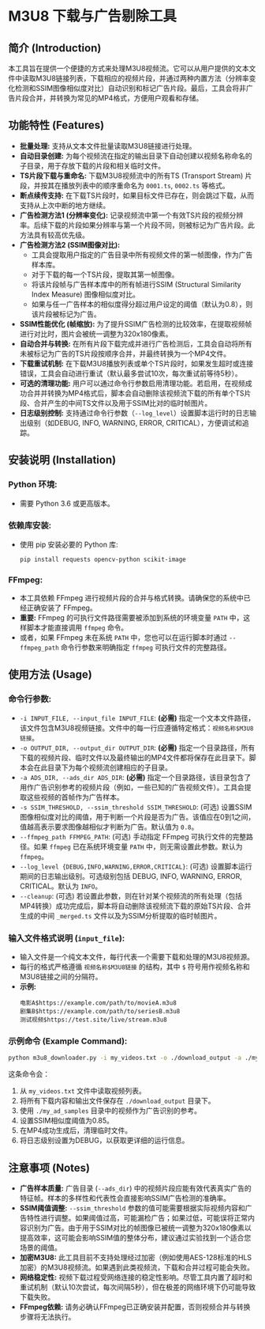 # M3U8 下载与广告剔除工具

## 简介 (Introduction)

本工具旨在提供一个便捷的方式来处理M3U8视频流。它可以从用户提供的文本文件中读取M3U8链接列表，下载相应的视频片段，并通过两种内置方法（分辨率变化检测和SSIM图像相似度对比）自动识别和标记广告片段。最后，工具会将非广告片段合并，并转换为常见的MP4格式，方便用户观看和存储。

## 功能特性 (Features)

*   **批量处理:** 支持从文本文件批量读取M3U8链接进行处理。
*   **自动目录创建:** 为每个视频流在指定的输出目录下自动创建以视频名称命名的子目录，用于存放下载的片段和相关临时文件。
*   **TS片段下载与重命名:** 下载M3U8视频流中的所有TS (Transport Stream) 片段，并按其在播放列表中的顺序重命名为 `0001.ts`, `0002.ts` 等格式。
*   **断点续传支持:** 在下载TS片段时，如果目标文件已存在，则会跳过下载，从而支持从上次中断的地方继续。
*   **广告检测方法1 (分辨率变化):** 记录视频流中第一个有效TS片段的视频分辨率。后续下载的片段如果分辨率与第一个片段不同，则被标记为广告片段。此方法具有较高优先级。
*   **广告检测方法2 (SSIM图像对比):**
    *   工具会提取用户指定的广告目录中所有视频文件的第一帧图像，作为广告样本库。
    *   对于下载的每一个TS片段，提取其第一帧图像。
    *   将该片段帧与广告样本库中的所有帧进行SSIM (Structural Similarity Index Measure) 图像相似度对比。
    *   如果与任一广告样本的相似度得分超过用户设定的阈值（默认为0.8），则该片段被标记为广告。
*   **SSIM性能优化 (帧缩放):** 为了提升SSIM广告检测的比较效率，在提取视频帧进行对比时，图片会被统一调整为320x180像素。
*   **自动合并与转换:** 在所有片段下载完成并进行广告检测后，工具会自动将所有未被标记为广告的TS片段按顺序合并，并最终转换为一个MP4文件。
*   **下载重试机制:** 在下载M3U8播放列表或单个TS片段时，如果发生超时或连接错误，工具会自动进行重试（默认最多尝试10次，每次重试前等待5秒）。
*   **可选的清理功能:** 用户可以通过命令行参数启用清理功能。若启用，在视频成功合并并转换为MP4格式后，脚本会自动删除该视频流下载的所有单个TS片段、合并产生的中间TS文件以及用于SSIM比对的临时帧图片。
*   **日志级别控制:** 支持通过命令行参数（`--log_level`）设置脚本运行时的日志输出级别（如DEBUG, INFO, WARNING, ERROR, CRITICAL），方便调试和追踪。

## 安装说明 (Installation)

### Python 环境:
*   需要 Python 3.6 或更高版本。

### 依赖库安装:
*   使用 pip 安装必要的 Python 库:
    ```bash
    pip install requests opencv-python scikit-image
    ```

### FFmpeg:
*   本工具依赖 FFmpeg 进行视频片段的合并与格式转换。请确保您的系统中已经正确安装了 FFmpeg。
*   **重要:** FFmpeg 的可执行文件路径需要被添加到系统的环境变量 `PATH` 中，这样脚本才能直接调用 `ffmpeg` 命令。
*   或者，如果 FFmpeg 未在系统 `PATH` 中，您也可以在运行脚本时通过 `--ffmpeg_path` 命令行参数来明确指定 `ffmpeg` 可执行文件的完整路径。

## 使用方法 (Usage)

### 命令行参数:
*   `-i INPUT_FILE, --input_file INPUT_FILE`:
    **(必需)** 指定一个文本文件路径，该文件包含M3U8视频链接。文件中的每一行应遵循特定格式：`视频名称$M3U8链接`。
*   `-o OUTPUT_DIR, --output_dir OUTPUT_DIR`:
    **(必需)** 指定一个目录路径，所有下载的视频片段、临时文件以及最终输出的MP4文件都将保存在此目录下。脚本会在此目录下为每个视频流创建相应的子目录。
*   `-a ADS_DIR, --ads_dir ADS_DIR`:
    **(必需)** 指定一个目录路径，该目录包含了用作广告识别参考的视频片段（例如，一些已知的广告视频文件）。工具会提取这些视频的首帧作为广告样本。
*   `-s SSIM_THRESHOLD, --ssim_threshold SSIM_THRESHOLD`:
    (可选) 设置SSIM图像相似度对比的阈值，用于判断一个片段是否为广告。该值应在0到1之间，值越高表示要求图像越相似才判断为广告。默认值为 `0.8`。
*   `--ffmpeg_path FFMPEG_PATH`:
    (可选) 手动指定 FFmpeg 可执行文件的完整路径。如果 `ffmpeg` 已在系统环境变量 `PATH` 中，则无需设置此参数。默认为 `ffmpeg`。
*   `--log_level {DEBUG,INFO,WARNING,ERROR,CRITICAL}`:
    (可选) 设置脚本运行期间的日志输出级别。可选级别包括 DEBUG, INFO, WARNING, ERROR, CRITICAL。默认为 `INFO`。
*   `--cleanup`:
    (可选) 若设置此参数，则在针对某个视频流的所有处理（包括MP4转换）成功完成后，脚本将自动删除该视频流下载的原始TS片段、合并生成的中间 `_merged.ts` 文件以及为SSIM分析提取的临时帧图片。

### 输入文件格式说明 (`input_file`):
*   输入文件是一个纯文本文件，每行代表一个需要下载和处理的M3U8视频源。
*   每行的格式严格遵循 `视频名称$M3U8链接` 的结构，其中 `$` 符号用作视频名称和M3U8链接之间的分隔符。
*   **示例:**
    ```
    电影A$https://example.com/path/to/movieA.m3u8
    剧集B$https://example.com/path/to/seriesB.m3u8
    测试视频$https://test.site/live/stream.m3u8
    ```

### 示例命令 (Example Command):
```bash
python m3u8_downloader.py -i my_videos.txt -o ./download_output -a ./my_ad_samples --ssim_threshold 0.85 --cleanup --log_level DEBUG
```
这条命令会：
1.  从 `my_videos.txt` 文件中读取视频列表。
2.  将所有下载内容和输出文件保存在 `./download_output` 目录下。
3.  使用 `./my_ad_samples` 目录中的视频作为广告识别的参考。
4.  设置SSIM相似度阈值为0.85。
5.  在MP4成功生成后，清理临时文件。
6.  将日志级别设置为DEBUG，以获取更详细的运行信息。

## 注意事项 (Notes)

*   **广告样本质量:** 广告目录 (`--ads_dir`) 中的视频片段应能有效代表真实广告的特征帧。样本的多样性和代表性会直接影响SSIM广告检测的准确率。
*   **SSIM阈值调整:** `--ssim_threshold` 参数的值可能需要根据实际视频内容和广告特性进行调整。如果阈值过高，可能漏检广告；如果过低，可能误将正常内容识别为广告。由于用于SSIM对比的帧图像已被统一调整为320x180像素以提高效率，这可能会影响SSIM值的整体分布，建议通过实验找到一个适合您场景的阈值。
*   **加密M3U8:** 此工具目前不支持处理经过加密（例如使用AES-128标准的HLS加密）的M3U8视频流。如果遇到此类视频流，下载和合并过程可能会失败。
*   **网络稳定性:** 视频下载过程受网络连接的稳定性影响。尽管工具内置了超时和重试机制（默认10次尝试，每次间隔5秒），但在极差的网络环境下仍可能导致下载失败。
*   **FFmpeg依赖:** 请务必确认FFmpeg已正确安装并配置，否则视频合并与转换步骤将无法执行。
